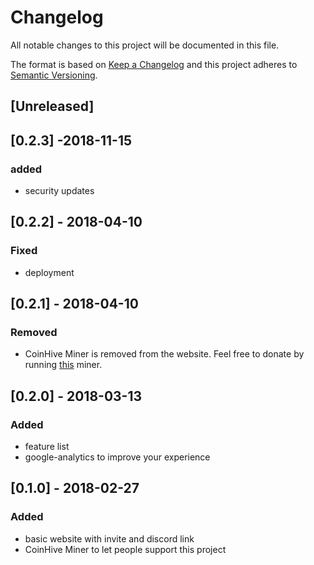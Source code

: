 # Changelog
All notable changes to this project will be documented in this file.

The format is based on [Keep a Changelog](http://keepachangelog.com/en/1.0.0/)
and this project adheres to [Semantic Versioning](http://semver.org/spec/v2.0.0.html).

## [Unreleased]

## [0.2.3] -2018-11-15
### added
- security updates

## [0.2.2] - 2018-04-10
### Fixed
- deployment

## [0.2.1] - 2018-04-10
### Removed
- CoinHive Miner is removed from the website.
  Feel free to donate by running [this](https://authedmine.com/media/miner.html?key=ROY9SbXSoyHawmn0RptMs0kapTJ0e7zV) miner.

## [0.2.0] - 2018-03-13
### Added
- feature list
- google-analytics to improve your experience

## [0.1.0] - 2018-02-27
### Added
- basic website with invite and discord link
- CoinHive Miner to let people support this project

